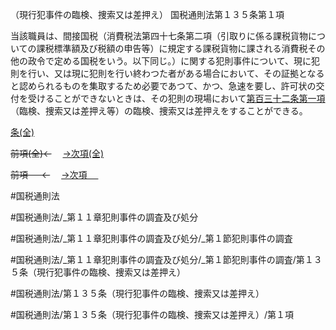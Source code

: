 （現行犯事件の臨検、捜索又は差押え）
国税通則法第１３５条第１項

当該職員は、間接国税（消費税法第四十七条第二項（引取りに係る課税貨物についての課税標準額及び税額の申告等）に規定する課税貨物に課される消費税その他の政令で定める国税をいう。以下同じ。）に関する犯則事件について、現に犯則を行い、又は現に犯則を行い終わつた者がある場合において、その証拠となると認められるものを集取するため必要であつて、かつ、急速を要し、許可状の交付を受けることができないときは、その犯則の現場において[第百三十二条第一項](国税通則法＿＿＿＿＿第１３２条第１項)（臨検、捜索又は差押え等）の臨検、捜索又は差押えをすることができる。

[条(全)](国税通則法＿＿＿＿＿第１３５条_.md)

~~前項(全)←~~　  [→次項(全)](国税通則法＿＿＿＿＿第１３５条第２項_.md)

~~前項 　 ←~~　  [→次項 　 ](国税通則法＿＿＿＿＿第１３５条第２項.md)



#国税通則法

#国税通則法/_第１１章犯則事件の調査及び処分

#国税通則法/_第１１章犯則事件の調査及び処分/_第１節犯則事件の調査

#国税通則法/_第１１章犯則事件の調査及び処分/_第１節犯則事件の調査/第１３５条（現行犯事件の臨検、捜索又は差押え）

#国税通則法/第１３５条（現行犯事件の臨検、捜索又は差押え）

#国税通則法/第１３５条（現行犯事件の臨検、捜索又は差押え）/第１項

